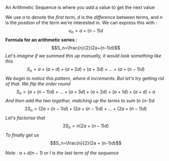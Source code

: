 An Arithmetic Sequence is where you *add* a value to get the next value

We use $a$ to denote the *first term*, $d$ is the *difference* between terms, and $n$ is the *position* of the term we're interested in. We can express this with : $$u_n=a+(n-1)d$$
**Formula for an arithmetic series :**$$S_n=\frac{n}{2}(2a+(n-1)d)$$
*Let's imagine if we summed this up manually, it would look something like this*
$$S_{n}= a + (a+d) + (a+2d) + (a+3d) + ... + (a + (n-1) d)$$
*We begin to notice this pattern, where d increments. But let's try getting rid of that. We flip the order round*
$$S_{n}= (a + (n-1) d) + ... + (a+3d) + (a+2d) + (a+1d) + (a+d)+a$$
*And then add the two together, matching up the terms to sum to (n-1)d*
$$2S_{n}= (2a + (n-1)d) + (2a + (n-1)d) + ... + (2a + (n-1)d)$$
*Let's factorise that*
$$2S_n=n(2a + (n-1)d)$$
*To finally get us*
$$S_n=\frac{n}{2}(2a + (n-1)d)$$

*Note : $a + d(n-1)$ or $l$ is the last term of the sequence*